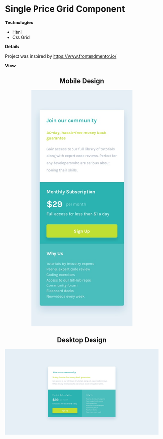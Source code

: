 # **Single Price Grid Component**

 **Technologies**
  * Html
  * Css Grid

  **Details**

 Project was inspired by https://www.frontendmentor.io/

 **View**

 <h2 align="center">Mobile Design</h2>
 <p align="center">
 <img  src="./Designs/mobile-design.jpg" width="333">
  </p>

 <h2 align="center">Desktop Design</h2>
 <p align="center">
  <img  src="./Designs/desktop-design.jpg" width="666">
  </p>
   
